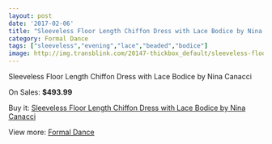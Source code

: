 ```yaml
---
layout: post
date: '2017-02-06'
title: "Sleeveless Floor Length Chiffon Dress with Lace Bodice by Nina Canacci"
category: Formal Dance
tags: ["sleeveless","evening","lace","beaded","bodice"]
image: http://img.transblink.com/20147-thickbox_default/sleeveless-floor-length-chiffon-dress-with-lace-bodice-by-nina-canacci.jpg
---
```

Sleeveless Floor Length Chiffon Dress with Lace Bodice by Nina Canacci

On Sales: **$493.99**
<a href="https://www.transblink.com/en/formal-dance/6349-sleeveless-floor-length-chiffon-dress-with-lace-bodice-by-nina-canacci.html"><amp-img layout="responsive" width="600" height="600" src="//img.transblink.com/20147-thickbox_default/sleeveless-floor-length-chiffon-dress-with-lace-bodice-by-nina-canacci.jpg" alt="Sleeveless Floor Length Chiffon Dress with Lace Bodice by Nina Canacci 0" /></a>
<a href="https://www.transblink.com/en/formal-dance/6349-sleeveless-floor-length-chiffon-dress-with-lace-bodice-by-nina-canacci.html"><amp-img layout="responsive" width="600" height="600" src="//img.transblink.com/20149-thickbox_default/sleeveless-floor-length-chiffon-dress-with-lace-bodice-by-nina-canacci.jpg" alt="Sleeveless Floor Length Chiffon Dress with Lace Bodice by Nina Canacci 1" /></a>
<a href="https://www.transblink.com/en/formal-dance/6349-sleeveless-floor-length-chiffon-dress-with-lace-bodice-by-nina-canacci.html"><amp-img layout="responsive" width="600" height="600" src="//img.transblink.com/20148-thickbox_default/sleeveless-floor-length-chiffon-dress-with-lace-bodice-by-nina-canacci.jpg" alt="Sleeveless Floor Length Chiffon Dress with Lace Bodice by Nina Canacci 2" /></a>

Buy it: [Sleeveless Floor Length Chiffon Dress with Lace Bodice by Nina Canacci](https://www.transblink.com/en/formal-dance/6349-sleeveless-floor-length-chiffon-dress-with-lace-bodice-by-nina-canacci.html "Sleeveless Floor Length Chiffon Dress with Lace Bodice by Nina Canacci")

View more: [Formal Dance](https://www.transblink.com/en/6-formal-dance "Formal Dance")